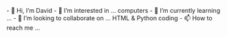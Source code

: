 <!DOCTYPE html>
<html>
    <head>
        <title>Welcome to GITHUB</title>
- 👋 Hi, I’m David  
- 👀 I’m interested in ... computers 
- 🌱 I’m currently learning ...
- 💞️ I’m looking to collaborate on ... HTML & Python coding
- 📫 How to reach me ... 

<!---
Dhurtado106/Dhurtado106 is a ✨ special ✨ repository because its `README.md` (this file) appears on your GitHub profile.
You can click the Preview link to take a look at your changes.
--->
